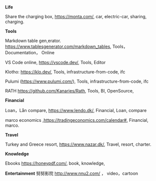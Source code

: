 

**Life**


Share the charging box,  https://monta.com/,  car,  electric-car, sharing,  charging.

**Tools**

Markdown table gen[
](https://www.pulumi.com/)erator.  https://www.tablesgenerator.com/markdown_tables,  Tools，Documentation， Online

VS Code online, https://vscode.dev/,  Tools,  Editor

Klotho: https://klo.dev/, Tools, infrastructure-from-code, ifc

Pulumi (https://www.pulumi.com/), Tools,  infrastructure-from-code, ifc

RATH https://github.com/Kanaries/Rath,  Tools, BI, OpenSource, 

**Financial**

Loan，Lån compare,   https://www.lendo.dk/,   Financial,  Loan, compare

marco economics ,https://tradingeconomics.com/calendar#,  Financial,  marco.

**Travel**

Turkey and Greece resort, https://www.nazar.dk/,  Travel,  resort, charter.

**Knowledge**

Ebooks   https://honeypdf.com/,  book, knowledge, 

**Entertainment**
努努影院  http://www.nnu2.com/ ， video，cartoon
